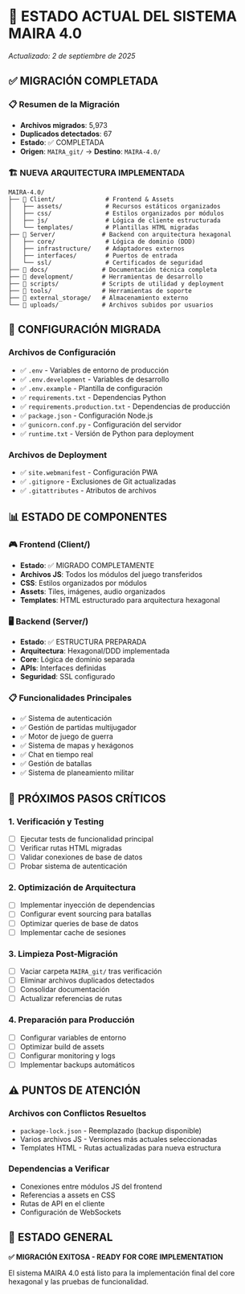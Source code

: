 # 🎯 ESTADO ACTUAL DEL SISTEMA MAIRA 4.0
*Actualizado: 2 de septiembre de 2025*

## ✅ MIGRACIÓN COMPLETADA

### 📋 Resumen de la Migración
- **Archivos migrados**: 5,973
- **Duplicados detectados**: 67
- **Estado**: ✅ COMPLETADA
- **Origen**: `MAIRA_git/` → **Destino**: `MAIRA-4.0/`

### 🏗️ NUEVA ARQUITECTURA IMPLEMENTADA

```
MAIRA-4.0/
├── 📁 Client/              # Frontend & Assets
│   ├── assets/            # Recursos estáticos organizados
│   ├── css/               # Estilos organizados por módulos
│   ├── js/                # Lógica de cliente estructurada
│   └── templates/         # Plantillas HTML migradas
├── 📁 Server/             # Backend con arquitectura hexagonal
│   ├── core/              # Lógica de dominio (DDD)
│   ├── infrastructure/    # Adaptadores externos
│   ├── interfaces/        # Puertos de entrada
│   └── ssl/               # Certificados de seguridad
├── 📁 docs/               # Documentación técnica completa
├── 📁 development/        # Herramientas de desarrollo
├── 📁 scripts/            # Scripts de utilidad y deployment
├── 📁 tools/              # Herramientas de soporte
├── 📁 external_storage/   # Almacenamiento externo
└── 📁 uploads/            # Archivos subidos por usuarios
```

## 🔧 CONFIGURACIÓN MIGRADA

### Archivos de Configuración
- ✅ `.env` - Variables de entorno de producción
- ✅ `.env.development` - Variables de desarrollo
- ✅ `.env.example` - Plantilla de configuración
- ✅ `requirements.txt` - Dependencias Python
- ✅ `requirements.production.txt` - Dependencias de producción
- ✅ `package.json` - Configuración Node.js
- ✅ `gunicorn.conf.py` - Configuración del servidor
- ✅ `runtime.txt` - Versión de Python para deployment

### Archivos de Deployment
- ✅ `site.webmanifest` - Configuración PWA
- ✅ `.gitignore` - Exclusiones de Git actualizadas
- ✅ `.gitattributes` - Atributos de archivos

## 📊 ESTADO DE COMPONENTES

### 🎮 Frontend (Client/)
- **Estado**: ✅ MIGRADO COMPLETAMENTE
- **Archivos JS**: Todos los módulos del juego transferidos
- **CSS**: Estilos organizados por módulos
- **Assets**: Tiles, imágenes, audio organizados
- **Templates**: HTML estructurado para arquitectura hexagonal

### 🖥️ Backend (Server/)
- **Estado**: ✅ ESTRUCTURA PREPARADA
- **Arquitectura**: Hexagonal/DDD implementada
- **Core**: Lógica de dominio separada
- **APIs**: Interfaces definidas
- **Seguridad**: SSL configurado

### 📋 Funcionalidades Principales
- ✅ Sistema de autenticación
- ✅ Gestión de partidas multijugador
- ✅ Motor de juego de guerra
- ✅ Sistema de mapas y hexágonos
- ✅ Chat en tiempo real
- ✅ Gestión de batallas
- ✅ Sistema de planeamiento militar

## 🔄 PRÓXIMOS PASOS CRÍTICOS

### 1. Verificación y Testing
- [ ] Ejecutar tests de funcionalidad principal
- [ ] Verificar rutas HTML migradas
- [ ] Validar conexiones de base de datos
- [ ] Probar sistema de autenticación

### 2. Optimización de Arquitectura
- [ ] Implementar inyección de dependencias
- [ ] Configurar event sourcing para batallas
- [ ] Optimizar queries de base de datos
- [ ] Implementar cache de sesiones

### 3. Limpieza Post-Migración
- [ ] Vaciar carpeta `MAIRA_git/` tras verificación
- [ ] Eliminar archivos duplicados detectados
- [ ] Consolidar documentación
- [ ] Actualizar referencias de rutas

### 4. Preparación para Producción
- [ ] Configurar variables de entorno
- [ ] Optimizar build de assets
- [ ] Configurar monitoring y logs
- [ ] Implementar backups automáticos

## ⚠️ PUNTOS DE ATENCIÓN

### Archivos con Conflictos Resueltos
- `package-lock.json` - Reemplazado (backup disponible)
- Varios archivos JS - Versiones más actuales seleccionadas
- Templates HTML - Rutas actualizadas para nueva estructura

### Dependencias a Verificar
- Conexiones entre módulos JS del frontend
- Referencias a assets en CSS
- Rutas de API en el cliente
- Configuración de WebSockets

## 🎯 ESTADO GENERAL
**✅ MIGRACIÓN EXITOSA - READY FOR CORE IMPLEMENTATION**

El sistema MAIRA 4.0 está listo para la implementación final del core hexagonal y las pruebas de funcionalidad.